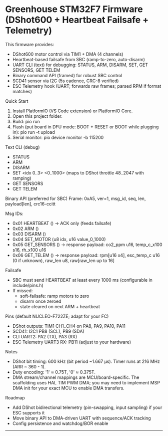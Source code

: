 # Greenhouse STM32F7 Firmware (DShot600 + Heartbeat Failsafe + Telemetry)

This firmware provides:
- DShot600 motor control via TIM1 + DMA (4 channels)
- Heartbeat-based failsafe from SBC (ramp-to-zero, auto-disarm)
- UART CLI (text) for debugging: STATUS, ARM, DISARM, SET, GET SENSORS, GET TELEM
- Binary command API (framed) for robust SBC control
- SCD41 sensor via I2C (5s cadence, CRC-8 verified)
- ESC Telemetry hook (UART; forwards raw frames; parsed RPM if format matches)

Quick Start
1. Install PlatformIO (VS Code extension) or PlatformIO Core.
2. Open this project folder.
3. Build:
   pio run
4. Flash (put board in DFU mode: BOOT + RESET or BOOT while plugging in):
   pio run -t upload
5. Serial monitor:
   pio device monitor -b 115200

Text CLI (debug)
- STATUS
- ARM
- DISARM
- SET <idx 0..3> <0..1000>       (maps to DShot throttle 48..2047 with ramping)
- GET SENSORS
- GET TELEM

Binary API (preferred for SBC)
Frame: 0xA5, ver=1, msg_id, seq, len, payload[len], crc16-ccitt

Msg IDs:
- 0x01 HEARTBEAT () → ACK only (feeds failsafe)
- 0x02 ARM ()
- 0x03 DISARM ()
- 0x04 SET_MOTOR (u8 idx, u16 value_0_1000)
- 0x05 GET_SENSORS () → response payload: co2_ppm u16, temp_c_x100 s16, rh_x100 u16
- 0x06 GET_TELEM () → response payload: rpm[u16 x4], esc_temp_c u16 (0 if unknown), raw_len u8, raw[raw_len up to 16]

Failsafe
- SBC must send HEARTBEAT at least every 1000 ms (configurable in include/pins.h)
- If missed:
  - soft-failsafe: ramp motors to zero
  - disarm once zeroed
  - state cleared on next ARM + heartbeat

Pins (default NUCLEO-F722ZE; adapt for your FC)
- DShot outputs: TIM1 CH1..CH4 on PA8, PA9, PA10, PA11
- SCD41: I2C1 PB8 (SCL), PB9 (SDA)
- CLI UART2: PA2 (TX), PA3 (RX)
- ESC Telemetry UART3 RX: PB11 (adjust to your hardware)

Notes
- DShot bit timing: 600 kHz (bit period ~1.667 µs). Timer runs at 216 MHz (ARR ~ 360 - 1).
- Duty encoding: '1' ≈ 0.75T, '0' ≈ 0.375T.
- DMA stream/channel mappings are MCU/board-specific. The scaffolding uses HAL TIM PWM DMA; you may need to implement MSP DMA init for your exact MCU to enable DMA transfers.

Roadmap
- Add DShot bidirectional telemetry (pin-swapping, input sampling) if your ESC supports it
- Move binary API to DMA-driven UART with sequence/ACK tracking
- Config persistence and watchdog/BOR enable

---